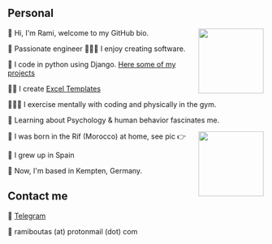<h2>Personal</h2>
<p><img align="right" height="128" src="https://ramiboutas.s3.amazonaws.com/stuff/media/markdownx/3bac9c59-4466-42b1-8dd1-a3c19e87ced9.png" width="128"/></p>
<p>👋 Hi, I'm Rami, welcome to my GitHub bio.</p>
<p>👷 Passionate engineer 👨🏽‍💻 I enjoy creating software.</p>
<p>🐍 I code in python using Django.  <a href="https://github.com/sponsors/ramiboutas/">Here some of my projects</a></p>
<p>👨‍💼 I create <a href="https://ramiboutas.com/s/?q=excel">Excel Templates</a></p>
<p>👨🏽‍💻 I exercise mentally with coding and physically in the gym.</p>
<p>🧠 Learning about Psychology &amp; human behavior fascinates me.</p>
<p><img align="right" height="128" src="https://ramiboutas.s3.amazonaws.com/stuff/media/markdownx/3e77b185-dc8c-427c-9205-51d5cabd36ed.png" width="128"/></p>
<p>🐣 I was born in the Rif (Morocco) at home, see pic 👉</p>
<p>🏫 I grew up in Spain</p>
<p>🚞 Now, I'm based in Kempten, Germany.</p>
<h2>Contact me</h2>
<p>💬 <a href="https://t.me/ramiboutas">Telegram</a></p>
<p>📧 ramiboutas (at) protonmail (dot) com</p>

